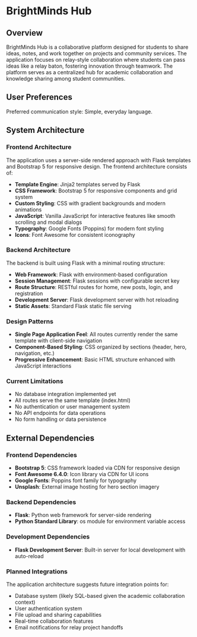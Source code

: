 # BrightMinds Hub

## Overview

BrightMinds Hub is a collaborative platform designed for students to share ideas, notes, and work together on projects and community services. The application focuses on relay-style collaboration where students can pass ideas like a relay baton, fostering innovation through teamwork. The platform serves as a centralized hub for academic collaboration and knowledge sharing among student communities.

## User Preferences

Preferred communication style: Simple, everyday language.

## System Architecture

### Frontend Architecture
The application uses a server-side rendered approach with Flask templates and Bootstrap 5 for responsive design. The frontend architecture consists of:

- **Template Engine**: Jinja2 templates served by Flask
- **CSS Framework**: Bootstrap 5 for responsive components and grid system
- **Custom Styling**: CSS with gradient backgrounds and modern animations
- **JavaScript**: Vanilla JavaScript for interactive features like smooth scrolling and modal dialogs
- **Typography**: Google Fonts (Poppins) for modern font styling
- **Icons**: Font Awesome for consistent iconography

### Backend Architecture
The backend is built using Flask with a minimal routing structure:

- **Web Framework**: Flask with environment-based configuration
- **Session Management**: Flask sessions with configurable secret key
- **Route Structure**: RESTful routes for home, new posts, login, and registration
- **Development Server**: Flask development server with hot reloading
- **Static Assets**: Standard Flask static file serving

### Design Patterns
- **Single Page Application Feel**: All routes currently render the same template with client-side navigation
- **Component-Based Styling**: CSS organized by sections (header, hero, navigation, etc.)
- **Progressive Enhancement**: Basic HTML structure enhanced with JavaScript interactions

### Current Limitations
- No database integration implemented yet
- All routes serve the same template (index.html)
- No authentication or user management system
- No API endpoints for data operations
- No form handling or data persistence

## External Dependencies

### Frontend Dependencies
- **Bootstrap 5**: CSS framework loaded via CDN for responsive design
- **Font Awesome 6.4.0**: Icon library via CDN for UI icons
- **Google Fonts**: Poppins font family for typography
- **Unsplash**: External image hosting for hero section imagery

### Backend Dependencies
- **Flask**: Python web framework for server-side rendering
- **Python Standard Library**: os module for environment variable access

### Development Dependencies
- **Flask Development Server**: Built-in server for local development with auto-reload

### Planned Integrations
The application architecture suggests future integration points for:
- Database system (likely SQL-based given the academic collaboration context)
- User authentication system
- File upload and sharing capabilities
- Real-time collaboration features
- Email notifications for relay project handoffs